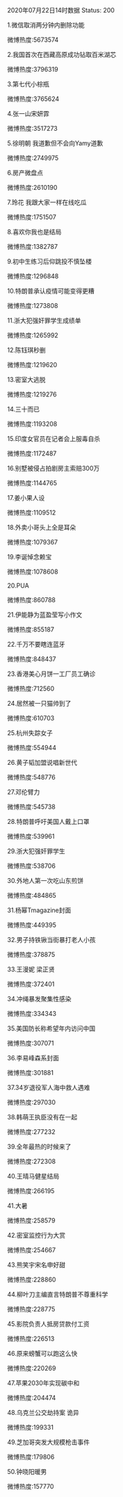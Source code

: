 2020年07月22日14时数据
Status: 200

1.微信取消两分钟内删除功能

微博热度:5673574

2.我国首次在西藏高原成功钻取百米湖芯

微博热度:3796319

3.第七代小棕瓶

微博热度:3765624

4.张一山宋妍霏

微博热度:3517273

5.徐明朝 我道歉但不会向Yamy道歉

微博热度:2749975

6.房产微盘点

微博热度:2610190

7.玲花 我跟大家一样在线吃瓜

微博热度:1751507

8.喜欢你我也是结局

微博热度:1382787

9.初中生练习后仰跳投不慎坠楼

微博热度:1296848

10.特朗普承认疫情可能变得更糟

微博热度:1273808

11.浙大犯强奸罪学生成绩单

微博热度:1265992

12.陈钰琪秒删

微博热度:1219620

13.密室大逃脱

微博热度:1219276

14.三十而已

微博热度:1193208

15.印度女官员在记者会上服毒自杀

微博热度:1172487

16.别墅被侵占拍剧房主索赔300万

微博热度:1144765

17.姜小果人设

微博热度:1109512

18.外卖小哥头上全是耳朵

微博热度:1079367

19.李诞悼念赖宝

微博热度:1078608

20.PUA

微博热度:860788

21.伊能静为蓝盈莹写小作文

微博热度:855187

22.千万不要瞎连蓝牙

微博热度:848437

23.香港美心月饼一工厂员工确诊

微博热度:712560

24.居然被一只猫帅到了

微博热度:610703

25.杭州失踪女子

微博热度:554944

26.黄子韬加盟说唱新世代

微博热度:548776

27.邓伦臂力

微博热度:545738

28.特朗普呼吁美国人戴上口罩

微博热度:539961

29.浙大犯强奸罪学生

微博热度:538706

30.外地人第一次吃山东煎饼

微博热度:484865

31.杨幂Tmagazine封面

微博热度:449395

32.男子持铁锹当街暴打老人小孩

微博热度:378875

33.王漫妮 梁正贤

微博热度:372401

34.冲绳暴发聚集性感染

微博热度:334343

35.美国防长称希望年内访问中国

微博热度:307071

36.李易峰森系封面

微博热度:301881

37.34岁退役军人海中救人遇难

微博热度:297030

38.韩萌王执臣没有在一起

微博热度:277232

39.全年最热的时候来了

微博热度:272308

40.王晴马健星结局

微博热度:266195

41.大暑

微博热度:258579

42.密室监控行为大赏

微博热度:254667

43.熊笑宇宋名申好甜

微博热度:228860

44.柳叶刀主编直言特朗普不尊重科学

微博热度:228775

45.影院负责人抵房贷款付工资

微博热度:226513

46.原来螃蟹可以跑这么快

微博热度:220269

47.苹果2030年实现碳中和

微博热度:204474

48.乌克兰公交劫持案 诡异

微博热度:199331

49.芝加哥突发大规模枪击事件

微博热度:179806

50.钟晓阳暖男

微博热度:157770

